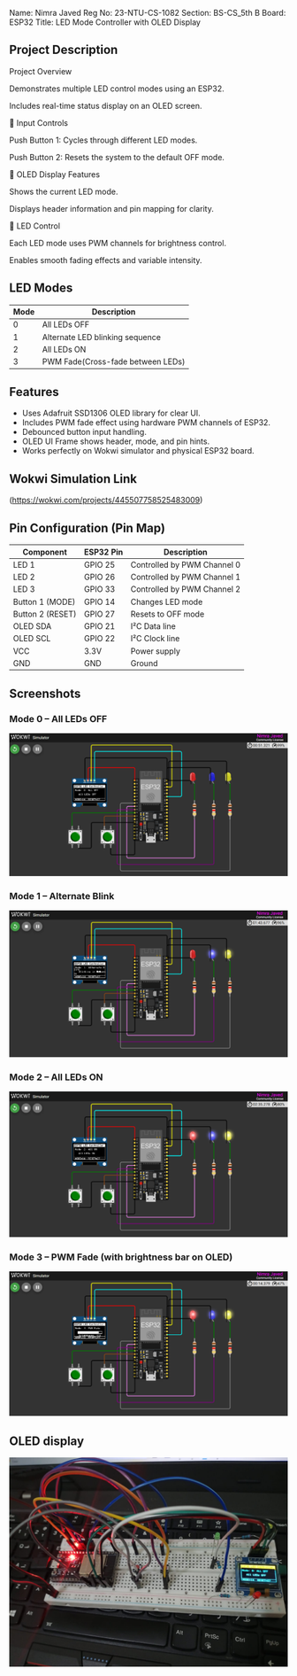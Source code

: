Name: Nimra Javed
Reg No: 23-NTU-CS-1082
Section: BS-CS_5th B
Board: ESP32
Title: LED Mode Controller with OLED Display


##  Project Description

Project Overview

Demonstrates multiple LED control modes using an ESP32.

Includes real-time status display on an OLED screen.

🔹 Input Controls

Push Button 1: Cycles through different LED modes.

Push Button 2: Resets the system to the default OFF mode.

🔹 OLED Display Features

Shows the current LED mode.

Displays header information and pin mapping for clarity.

🔹 LED Control

Each LED mode uses PWM channels for brightness control.

Enables smooth fading effects and variable intensity.

##  LED Modes

| Mode | Description                      |
|------|----------------------------------|
| 0    | All LEDs OFF                     |
| 1    | Alternate LED blinking sequence  |
| 2    | All LEDs ON                      |
| 3    | PWM Fade(Cross-fade between LEDs)|
 
##  Features

- Uses Adafruit SSD1306 OLED library for clear UI.  
- Includes PWM fade effect using hardware PWM channels of ESP32.  
- Debounced button input handling.  
- OLED UI Frame shows header, mode, and pin hints.  
- Works perfectly on Wokwi simulator and physical ESP32 board.

##  Wokwi Simulation Link

(https://wokwi.com/projects/445507758525483009)

## Pin Configuration (Pin Map)

| Component        | ESP32 Pin | Description                 |
|------------------|-----------|-----------------------------|
| LED 1            | GPIO 25   | Controlled by PWM Channel 0 |
| LED 2            | GPIO 26   | Controlled by PWM Channel 1 |
| LED 3            | GPIO 33   | Controlled by PWM Channel 2 |
| Button 1 (MODE)  | GPIO 14   | Changes LED mode            |
| Button 2 (RESET) | GPIO 27   | Resets to OFF mode          |
| OLED SDA         | GPIO 21   | I²C Data line               |
| OLED SCL         | GPIO 22   | I²C Clock line              |
| VCC              | 3.3V      | Power supply                |
| GND              | GND       | Ground                      |


##  Screenshots

### Mode 0 – All LEDs OFF
![Mode 0 – All LEDs OFF](screenshots/Mode0.png)

### Mode 1 – Alternate Blink
![Mode 1 – Alternate Blink](screenshots/Mode1.png)

### Mode 2 – All LEDs ON
![Mode 2 – All LEDs ON](screenshots/Mode2.png)

### Mode 3 – PWM Fade (with brightness bar on OLED)
![Mode 3 – PWM Fade](screenshots/Mode3.png)

## OLED display
![OLED Display](screenshots/OLEDDisplay.png)
